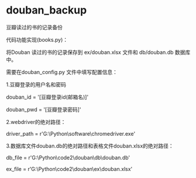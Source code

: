 # douban_backup
豆瓣读过的书的记录备份

代码功能实现(books.py)：

将Douban 读过的书的记录保存到 ex/douban.xlsx 文件和 db/douban.db 数据库中。

需要在douban_config.py 文件中填写配置信息：

1.豆瓣登录的用户名和密码

douban_id = '[豆瓣登录id(邮箱名)]'

douban_pwd = '[豆瓣登录密码]'

2.webdriver的绝对路径：

driver_path = r'G:\Python\software\chromedriver.exe'

3.数据库文件douban.db的绝对路径和表格文件douban.xlsx的绝对路径：

db_file = r'G:\Python\code2\douban\db\douban.db'

ex_file = r'G:\Python\code2\douban\ex\douban.xlsx'
